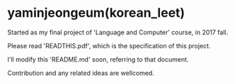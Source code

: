 # yaminjeongeum(korean_leet)
Started as my final project of 'Language and Computer' course, in 2017 fall.


Please read 'READTHIS.pdf', which is the specification of this project.

I'll modify this 'README.md' soon, referring to that document.


Contribution and any related ideas are wellcomed.
